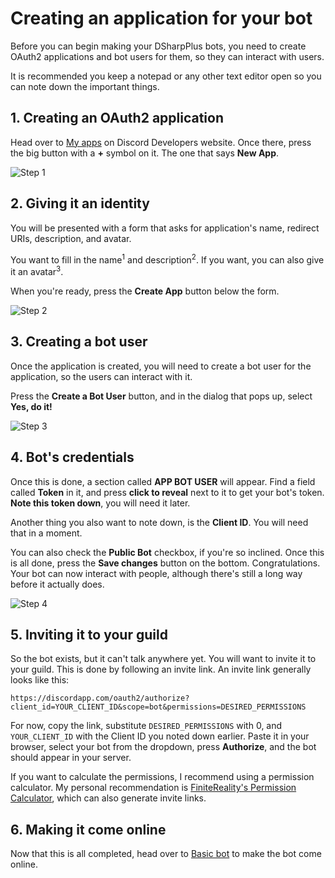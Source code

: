 # Creating an application for your bot

Before you can begin making your DSharpPlus bots, you need to create OAuth2 applications and bot users for them, so 
they can interact with users.

It is recommended you keep a notepad or any other text editor open so you can note down the important things.

## 1. Creating an OAuth2 application

Head over to [My apps](https://discordapp.com/developers/applications/me "Discord Developers - My Apps") on Discord Developers 
website. Once there, press the big button with a **+** symbol on it. The one that says **New App**.

![Step 1](/images/01_01_new_app.png "New application")

## 2. Giving it an identity

You will be presented with a form that asks for application's name, redirect URIs, description, and avatar.

You want to fill in the name<sup>1</sup> and description<sup>2</sup>. If you want, you can also give it an avatar<sup>3</sup>.

When you're ready, press the **Create App** button below the form.

![Step 2](/images/01_02_app_data.png "Identity")

## 3. Creating a bot user

Once the application is created, you will need to create a bot user for the application, so the users can interact with it.

Press the **Create a Bot User** button, and in the dialog that pops up, select **Yes, do it!**

![Step 3](/images/01_03_make_bot.png "How make bot")

## 4. Bot's credentials

Once this is done, a section called **APP BOT USER** will appear. Find a field called **Token** in it, and press 
**click to reveal** next to it to get your bot's token. **Note this token down**, you will need it later.

Another thing you also want to note down, is the **Client ID**. You will need that in a moment.

You can also check the **Public Bot** checkbox, if you're so inclined. Once this is all done, press the **Save changes** 
button on the bottom. Congratulations. Your bot can now interact with people, although there's still a long way before it 
actually does.

![Step 4](/images/01_04_settings.png "Almost there")

## 5. Inviting it to your guild

So the bot exists, but it can't talk anywhere yet. You will want to invite it to your guild. This is done by following an 
invite link. An invite link generally looks like this:

`https://discordapp.com/oauth2/authorize?client_id=YOUR_CLIENT_ID&scope=bot&permissions=DESIRED_PERMISSIONS`

For now, copy the link, substitute `DESIRED_PERMISSIONS` with 0, and `YOUR_CLIENT_ID` with the Client ID you noted down 
earlier. Paste it in your browser, select your bot from the dropdown, press **Authorize**, and the bot should appear in 
your server.

If you want to calculate the permissions, I recommend using a permission calculator. My personal recommendation is 
[FiniteReality's Permission Calculator](https://finitereality.github.io/permissions/), which can also generate invite 
links.

## 6. Making it come online

Now that this is all completed, head over to [Basic bot](/articles/basics/basic_bot.html "Basic bot") to make the bot come online.
